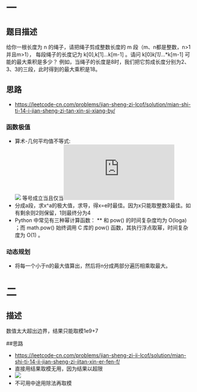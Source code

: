 # 一
## 题目描述
给你一根长度为 n 的绳子，请把绳子剪成整数长度的 m 段（m、n都是整数，n>1并且m>1），
每段绳子的长度记为 k[0],k[1]...k[m-1] 。请问 k[0]*k[1]*...*k[m-1] 可能的最大乘积是多少？
例如，当绳子的长度是8时，我们把它剪成长度分别为2、3、3的三段，此时得到的最大乘积是18。

## 思路
* https://leetcode-cn.com/problems/jian-sheng-zi-lcof/solution/mian-shi-ti-14-i-jian-sheng-zi-tan-xin-si-xiang-by/
### 函数极值
* 算术-几何平均值不等式:   
![](http://latex.codecogs.com/gif.latex?\\frac{x_1+x_2...+x_n}{n}>=\\sqrt[n]{x_1x_2...x_n}) 等号成立当且仅当![](http://latex.codecogs.com/gif.latex?x_1=x_2=...=x_n) 
* 分成a段，求x^a的极大值，求导，得x=e时最佳。因为x只能取整数3最佳。如有剩余则2则保留，1则最终分为4
* Python 中常见有三种幂计算函数： ** 和 pow() 的时间复杂度均为 O(loga) ；而 math.pow() 始终调用 C 库的 pow() 函数，其执行浮点取幂，时间复杂度为 O(1) 。

### 动态规划
* 将每一个小于n的最大值算出，然后将n分成两部分遍历相乘取最大。

# 二
## 描述
数值太大超出边界，结果只能取模1e9+7

##思路
* https://leetcode-cn.com/problems/jian-sheng-zi-ii-lcof/solution/mian-shi-ti-14-ii-jian-sheng-zi-iitan-xin-er-fen-f/
* 直接用结果取模无用，因为结果以超限
* ![](http://latex.codecogs.com/gif.latex?(xy)%p=[(x%p)(y%p)]%p)
* 不可用中途用除法再取模
